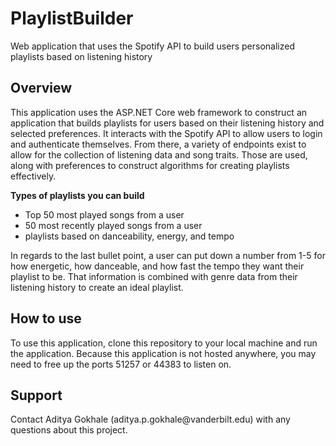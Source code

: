 # PlaylistBuilder
Web application that uses the Spotify API to build users personalized playlists based on listening history

<h2>Overview</h2>

This application uses the ASP.NET Core web framework to construct an application that builds playlists for users based on their 
listening history and selected preferences. It interacts with the Spotify API to allow users to login and authenticate themselves. From there,
a variety of endpoints exist to allow for the collection of listening data and song traits. Those are used, along with preferences to construct
algorithms for creating playlists effectively.

<b>Types of playlists you can build</b>
- Top 50 most played songs from a user
- 50 most recently played songs from a user
- playlists based on danceability, energy, and tempo

In regards to the last bullet point, a user can put down a number from 1-5 for how energetic, how danceable, and how fast the tempo they want
their playlist to be. That information is combined with genre data from their listening history to create an ideal playlist.

<h2>How to use</h2>

To use this application, clone this repository to your local machine and run the application. Because this application is not hosted anywhere,
you may need to free up the ports 51257 or 44383 to listen on.


<h2>Support</h2>
Contact Aditya Gokhale (aditya.p.gokhale@vanderbilt.edu) with any questions about this project.
